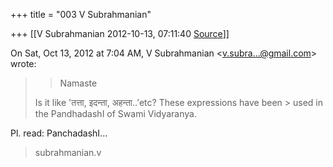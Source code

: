 +++
title = "003 V Subrahmanian"

+++
[[V Subrahmanian	2012-10-13, 07:11:40 [Source](https://groups.google.com/g/bvparishat/c/01a4xJibB-4)]]



On Sat, Oct 13, 2012 at 7:04 AM, V Subrahmanian \<[v.subra...@gmail.com]()\> wrote:  

> 
> >   
> > 
> > Namaste  
>   
> Is it like 'तत्ता, इदन्ता, अहन्ता..’etc? These expressions have been > used in the PandhadashI of Swami Vidyaranya.  
> > 
> > 

  
Pl. read: PanchadashI...  

> 
> > 
> >   
> subrahmanian.v  
> > 
> > 
> > > 
> > > >   
> > > > 
> > 
> > 

  

